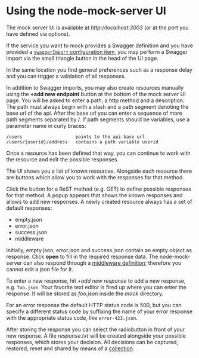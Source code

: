 # Using the node-mock-server UI

The mock server UI is available at _http://localhost:3003_ (or at the port you have defined via options).

If the service you want to mock provides a Swagger definition and you have provided a [`swaggerImport` configuration item](https://github.com/smollweide/node-mock-server/blob/c52adcf2a80999dd6876062006cf72c1ef124a78/demo/index.js#L41-L53), you may perform a Swagger import via the small triangle button in the head of the UI page.
 
In the same location you find general preferences such as a response delay and you can trigger a validation of all responses.

In addition to Swagger imports, you may also create resources manually using the **+add new endpoint** button at the bottom of the mock server UI page. You will be asked to enter a path, a http method and a description. The path must always begin with a slash and a path segment denoting the base url of the api. After the base url you can enter a sequence of more path segments separated by /. If path segments should be variables, use a parameter name in curly braces:

    /users                    points to the api base url
    /users/{userid}/address   contains a path variable userid

Once a resource has been defined that way, you can continue to work with the resource and edit the possible responses. 

The UI shows you a list of known resources. Alongside each resource there are buttons which allow you to work with the responses for that method. 

Click the button for a ReST method (e.g. GET) to define possible responses for that method. A popup appears that shows the known responses and allows to add new responses. A newly created resource always has a set of default responses:

* empty.json
* error.json
* success.json
* middleware

Initially, empty.json, error.json and success.json contain an empty object as response. Click **open** to fill in the required response data.
The node-mock-server can also respond through a [middleware definition](https://github.com/smollweide/node-mock-server/blob/master/doc/readme-middleware.md); therefore you cannot edit a json file for it.

To enter a new response, hit *+add new response* to add a new response, e.g. `foo.json`. Your favorite text editor is fired up where you can enter the response. It will be stored as _foo.json_ inside the _mock_ directory.

For an error response the default HTTP status code is 500, but you can specify a different status code by suffixing the name of your error response with the appropriate status code, like `error-423.json`.

After storing the response you can select the radiobutton in front of your new response. A file _response.txt_ will be created alongside your possible responses, which stores your decision. All decisions can be captured, restored, reset and shared by means of a [collection](https://github.com/smollweide/node-mock-server/blob/master/doc/readme-collections.md).


